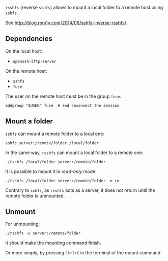 `rsshfs` (reverse `sshfs`) allows to mount a local folder to a remote host
using `sshfs`.

See <http://blog.rom1v.com/2014/06/sshfs-inverse-rsshfs/>.

## Dependencies

On the local host:

 * `openssh-sftp-server`

On the remote host:

 * `sshfs`
 * `fuse`

The user on the remote host must be in the group `fuse`:

~~~
addgroup "$USER" fuse  # and reconnect the session
~~~

## Mount a folder

`sshfs` can mount a remote folder to a local one:

~~~
sshfs server:/remote/folder /local/folder
~~~

In the same way, `rsshfs` can mount a local folder to a remote one:

~~~
./rsshfs /local/folder server:/remote/folder
~~~

It is possible to mount it in *read-only* mode:

~~~
./rsshfs /local/folder server:/remote/folder -o ro
~~~

Contrary to `sshfs`, as `rsshfs` acts as a server, it does not return until the
remote folder is unmounted.

## Unmount

For unmounting:

~~~
./rsshfs -u server:/remote/folder
~~~

It should make the mounting command finish.

Or more simply, by pressing `Ctrl+C` in the terminal of the mount command.
